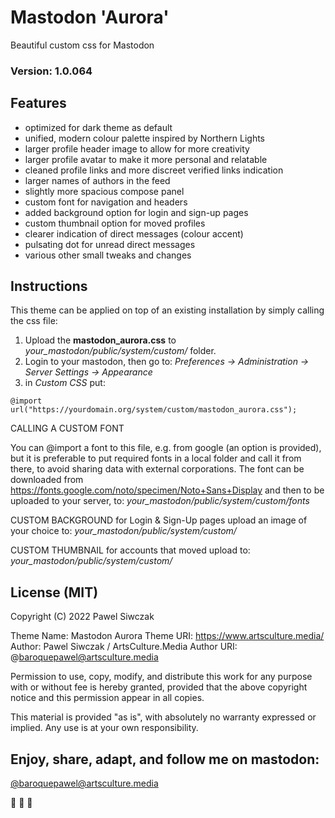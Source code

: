 # Mastodon 'Aurora'
Beautiful custom css for Mastodon
### Version: 1.0.064

## Features

- optimized for dark theme as default
- unified, modern colour palette inspired by Northern Lights
- larger profile header image to allow for more creativity
- larger profile avatar to make it more personal and relatable
- cleaned profile links and more discreet verified links indication
- larger names of authors in the feed
- slightly more spacious compose panel
- custom font for navigation and headers
- added background option for login and sign-up pages
- custom thumbnail option for moved profiles
- clearer indication of direct messages (colour accent) 
- pulsating dot for unread direct messages
- various other small tweaks and changes


## Instructions

This theme can be applied on top of an existing installation by simply calling the css file:

1. Upload the **mastodon_aurora.css** to _your_mastodon/public/system/custom/_ folder.
2. Login to your mastodon, then go to: _Preferences -> Administration -> Server Settings -> Appearance_
3. in _Custom CSS_ put:

`@import url("https://yourdomain.org/system/custom/mastodon_aurora.css");`


CALLING A CUSTOM FONT

You can @import a font to this file, e.g. from google (an option is provided), but it is preferable to put required fonts in a local folder and call it from there, to avoid sharing data with external corporations. 
The font can be downloaded from https://fonts.google.com/noto/specimen/Noto+Sans+Display and then to be uploaded to your server, to: _your_mastodon/public/system/custom/fonts_



CUSTOM BACKGROUND for Login & Sign-Up pages
upload an image of your choice to: _your_mastodon/public/system/custom/_


CUSTOM THUMBNAIL for accounts that moved
upload to: _your_mastodon/public/system/custom/_



## License (MIT)

Copyright (C) 2022 Pawel Siwczak

Theme Name: Mastodon Aurora
Theme URI: https://www.artsculture.media/
Author: Pawel Siwczak / ArtsCulture.Media
Author URI: @baroquepawel@artsculture.media

Permission to use, copy, modify, and distribute this work 
for any purpose with or without fee is hereby granted,
provided that the above copyright notice and 
this permission appear in all copies. 

This material is provided "as is", with absolutely no warranty 
expressed or implied. Any use is at your own responsibility.

## Enjoy, share, adapt, and follow me on mastodon: 
[@baroquepawel@artsculture.media](https://talk.artsculture.media/@baroquepawel)

🎵 🎹 🐘
